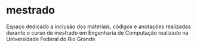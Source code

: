 # mestrado
Espaço dedicado a inclusão dos materiais, códigos e anotações realizadas durante o curso de mestrado em Engenharia de Computação realizado na Universidade Federal do Rio Grande
